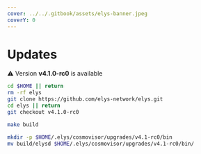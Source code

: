```yaml
---
cover: ../../.gitbook/assets/elys-banner.jpeg
coverY: 0
---
```


# Updates

⚠️ Version **v4.1.0-rc0** is available

```bash
cd $HOME || return
rm -rf elys
git clone https://github.com/elys-network/elys.git
cd elys || return
git checkout v4.1.0-rc0

make build

mkdir -p $HOME/.elys/cosmovisor/upgrades/v4.1-rc0/bin
mv build/elysd $HOME/.elys/cosmovisor/upgrades/v4.1-rc0/bin/
```
